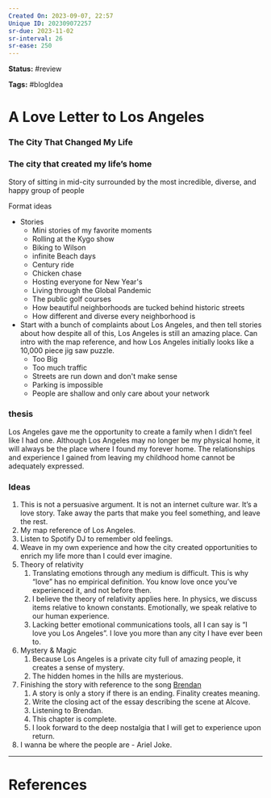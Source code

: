 ```yaml
---
Created On: 2023-09-07, 22:57
Unique ID: 202309072257
sr-due: 2023-11-02
sr-interval: 26
sr-ease: 250
---
```

**Status:** #review 

**Tags:** #blogIdea 

# A Love Letter to Los Angeles

### The City That Changed My Life

### The city that created my life’s home

Story of sitting in mid-city surrounded by the most incredible, diverse, and happy group of people 

Format ideas 
- Stories 
	- Mini stories of my favorite moments 
	- Rolling at the Kygo show 
	- Biking to Wilson 
	- infinite Beach days 
	- Century ride 
	- Chicken chase 
	- Hosting everyone for New Year's
	- Living through the Global Pandemic
	- The public golf courses
	- How beautiful neighborhoods are tucked behind historic streets
	- How different and diverse every neighborhood is
- Start with a bunch of complaints about Los Angeles, and then tell stories about how despite all of this, Los Angeles is still an amazing place. Can intro with the map reference, and how Los Angeles initially looks like a 10,000 piece jig saw puzzle. 
	- Too Big
	- Too much traffic                          
	- Streets are run down and don't make sense
	- Parking is impossible
	- People are shallow and only care about your network


### thesis
Los Angeles gave me the opportunity to create a family when I didn’t feel like I had one. Although Los Angeles may no longer be my physical home, it will always be the place where I found my forever home. The relationships and experience I gained from leaving my childhood home cannot be adequately expressed. 
### Ideas 
1. This is not a persuasive argument. It is not an internet culture war. It’s a love story. Take away the parts that make you feel something, and leave the rest. 
1. My map reference of Los Angeles. 
2. Listen to Spotify DJ to remember old feelings.
3. Weave in my own experience and how the city created opportunities to enrich my life more than I could ever imagine. 
4. Theory of relativity 
	1. Translating emotions through any medium is difficult. This is why “love” has no empirical definition. You know love once you’ve experienced it, and not before then. 
	2. I believe the theory of relativity applies here. In physics, we discuss items relative to known constants. Emotionally, we speak relative to our human experience. 
	3. Lacking better emotional communications tools, all I can say is “I love you Los Angeles”. I love you more than any city I have ever been to. 
5. Mystery & Magic
	1. Because Los Angeles is a private city full of amazing people, it creates a sense of mystery. 
	2. The hidden homes in the hills are mysterious.
6. Finishing the story with reference to the song [Brendan](https://open.spotify.com/track/4c5OXvgTs4j6YQU6j798RS?si=cc8921f13fcc45a2)
	1. A story is only a story if there is an ending. Finality creates meaning. 
	2. Write the closing act of the essay describing the scene at Alcove. 
	3. Listening to Brendan.
	4. This chapter is complete. 
	5. I look forward to the deep nostalgia that I will get to experience upon return. 
7. I wanna be where the people are - Ariel Joke. 

---
# References
